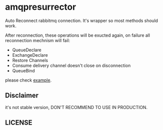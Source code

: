 # amqpresurrector

Auto Reconnect rabbitmq connection. It's wrapper so most methods should work.

After reconnection, these operations will be exucted again, on failure all reconnection mechnism
will fail:

- QueueDeclare
- ExchangeDeclare
- Restore Channels
- Consume delivery channel doesn't close on disconnection
- QueueBind

please check [example](./example).

## Disclaimer

it's not stable version, DON'T RECOMMEND TO USE IN PRODUCTION.

## LICENSE
